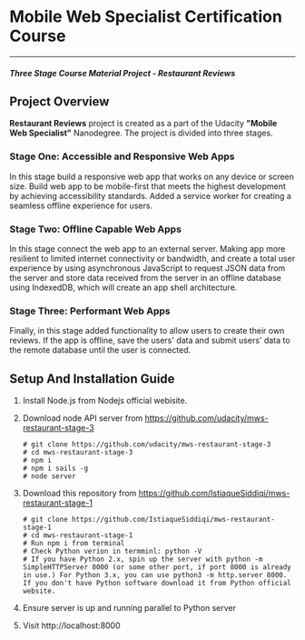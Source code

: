 # Mobile Web Specialist Certification Course
---
#### _Three Stage Course Material Project - Restaurant Reviews_

## Project Overview

**Restaurant Reviews** project is created as a part of the Udacity **"Mobile Web Specialist"** Nanodegree. The project is divided into three stages.

### Stage One: Accessible and Responsive Web Apps

In this stage build a responsive web app that works on any device or screen size. Build web app to be mobile-first that meets the highest development by achieving accessibility standards. Added a service worker for creating a seamless offline experience for users.

### Stage Two: Offline Capable Web Apps

In this stage connect the web app to an external server. Making app more resilient to limited internet connectivity or bandwidth, and create a total user experience by using asynchronous JavaScript to request JSON data from the server and store data received from the server in an offline database using IndexedDB, which will create an app shell architecture.

### Stage Three: Performant Web Apps

Finally, in this stage added functionality to allow users to create their own reviews. If the app is offline, save the users' data and submit users' data to the remote database until the user is connected. 

## Setup And Installation Guide

1. Install Node.js from Nodejs official webisite.

2. Download node API server from https://github.com/udacity/mws-restaurant-stage-3
    ``` 
    # git clone https://github.com/udacity/mws-restaurant-stage-3
    # cd mws-restaurant-stage-3
    # npm i
    # npm i sails -g
    # node server
    ```

3. Download this repository from https://github.com/IstiaqueSiddiqi/mws-restaurant-stage-1
    ```
    # git clone https://github.com/IstiaqueSiddiqi/mws-restaurant-stage-1
    # cd mws-restaurant-stage-1
    # Run npm i from terminal
    # Check Python verion in termminl: python -V
    # If you have Python 2.x, spin up the server with python -m SimpleHTTPServer 8000 (or some other port, if port 8000 is already in use.) For Python 3.x, you can use python3 -m http.server 8000. If you don't have Python software download it from Python official website.
    ```

4. Ensure server is up and running parallel to Python server

5. Visit http://localhost:8000
